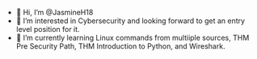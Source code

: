 - 👋 Hi, I’m @JasmineH18
- 👀 I’m interested in Cybersecurity and looking forward to get an entry level position for it.
- 🌱 I’m currently learning Linux commands from multiiple sources, THM Pre Security Path, THM Introduction to Python, and Wireshark.

<!---
JasmineH18/JasmineH18 is a ✨ special ✨ repository because its `README.md` (this file) appears on your GitHub profile.
You can click the Preview link to take a look at your changes.
--->
